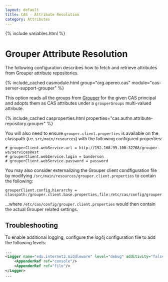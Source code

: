 ```yaml
---
layout: default
title: CAS - Attribute Resolution
category: Attributes
---
```


{% include variables.html %}

# Grouper Attribute Resolution
     
The following configuration describes how to fetch and retrieve attributes from Grouper attribute repositories.

{% include_cached casmodule.html group="org.apereo.cas" module="cas-server-support-grouper" %}

This option reads all the groups from [Grouper](https://github.com/Internet2/grouper) for
the given CAS principal and adopts them as CAS attributes under a `grouperGroups` multi-valued attribute.

{% include_cached casproperties.html properties="cas.authn.attribute-repository.grouper" %}

You will also need to ensure `grouper.client.properties` is available on the classpath (i.e. `src/main/resources`)
with the following configured properties:

```properties
# grouperClient.webService.url = http://192.168.99.100:32768/grouper-ws/servicesRest
# grouperClient.webService.login = banderson
# grouperClient.webService.password = password
```

You may also consider externalizing the Grouper client condfiguration file 
by modifying `/src/main/resources/grouper.client.properties` to contain the following:

```properties
grouperClient.config.hierarchy = classpath:/grouper.client.base.properties,file:/etc/cas/config/grouper.client.properties
```
    
...where `/etc/cas/config/grouper.client.properties` would then contain the actual Grouper related settings. 

## Troubleshooting

To enable additional logging, configure the log4j configuration file to add the following levels:

```xml
...
<Logger name="edu.internet2.middleware" level="debug" additivity="false">
    <AppenderRef ref="console"/>
    <AppenderRef ref="file"/>
</Logger>
...
```

